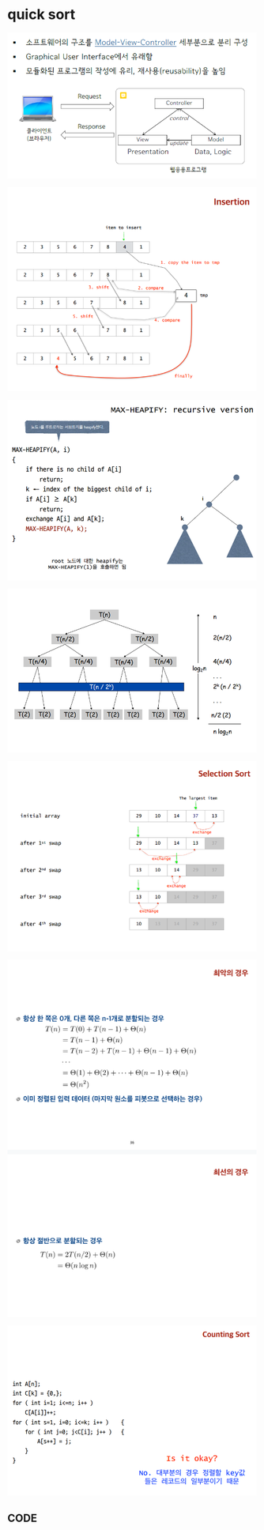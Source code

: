 # quick sort

![](../.gitbook/assets/image%20%2820%29.png)

![](../.gitbook/assets/image%20%2825%29.png)

![](../.gitbook/assets/image%20%2832%29.png)

![](../.gitbook/assets/image%20%2842%29.png)

![](../.gitbook/assets/image%20%2830%29.png)

![](../.gitbook/assets/image%20%287%29.png)

![](../.gitbook/assets/image%20%2845%29.png)

## CODE

```java

```

